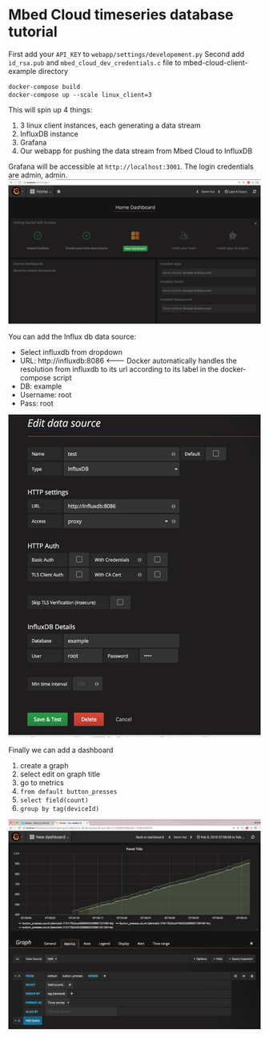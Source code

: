 # Mbed Cloud timeseries database tutorial

First add your `API_KEY` to `webapp/settings/developement.py`
Second add `id_rsa.pub` and `mbed_cloud_dev_credentials.c` file to mbed-cloud-client-example directory

```
docker-compose build
docker-compose up --scale linux_client=3
```

This will spin up 4 things:

1. 3 linux client instances, each generating a data stream
1. InfluxDB instance
1. Grafana
1. Our webapp for pushing the data stream from Mbed Cloud to InfluxDB


Grafana will be accessible at `http://localhost:3001`. The login credentials are admin, admin.
![Grafana landing page](https://github.com/ARMmbed/mbed-cloud-tutorial-python-influxdb/blob/master/docs/images/grafana-login.png)

You can add the Influx db data source:
* Select influxdb from dropdown
* URL: http://influxdb:8086 <--- Docker automatically handles the resolution from influxdb to its url according to its label in the docker-compose script
* DB: example
* Username: root
* Pass: root

![Grafana Dash](https://github.com/ARMmbed/mbed-cloud-tutorial-python-influxdb/blob/master/docs/images/grafana-data-source.png)

Finally we can add a dashboard

1. create a graph
1. select edit on graph title
1. go to metrics
1. `from default button_presses`
1. `select field(count)`
1. `group by tag(deviceId)`

![Grafana Dash](https://github.com/ARMmbed/mbed-cloud-tutorial-python-influxdb/blob/master/docs/images/grafana-dash.png)

